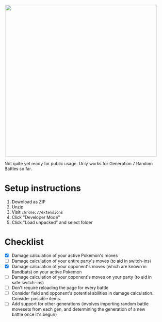 <p align="center">
  <img src="https://github.com/ridoy/ps_godmode/blob/main/alphademo2.png" height="500px">
  </p>

Not quite yet ready for public usage. Only works for Generation 7 Random Battles so far.

# Setup instructions

1. Download as ZIP
2. Unzip
3. Visit `chrome://extensions`
4. Click "Developer Mode"
5. Click "Load unpacked" and select folder

# Checklist

- [x] Damage calculation of your active Pokemon's moves
- [ ] Damage calculation of your entire party's moves (to aid in switch-ins)
- [x] Damage calculation of your opponent's moves (which are known in Randbats) on your active Pokemon
- [ ] Damage calculation of your opponent's moves on your party (to aid in safe switch-ins)
- [ ] Don't require reloading the page for every battle
- [ ] Consider field and opponent's potential abilities in damage calculation. Consider possible items.
- [ ] Add support for other generations (involves importing random battle movesets from each gen, and determining the generation of a new battle once it's begun)
